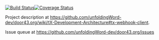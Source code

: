 [![Build Status](https://travis-ci.org/unfoldingWord-dev/tx-webhook.svg?branch=master)](https://travis-ci.org/unfoldingWord-dev/tx-webhook)[![Coverage Status](https://coveralls.io/repos/github/unfoldingWord-dev/tx-webhook/badge.svg?branch=master)](https://coveralls.io/github/unfoldingWord-dev/tx-webhook?branch=master)

Project description at https://github.com/unfoldingWord-dev/door43.org/wiki/tX-Development-Architecture#tx-webhook-client.

Issue queue at https://github.com/unfoldingWord-dev/door43.org/issues
